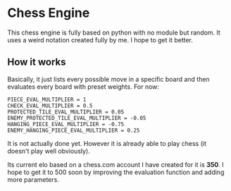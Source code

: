 # Chess Engine
This chess engine is fully based on python with no module but random. It uses a weird notation created fully by me. I hope to get it better.
## How it works
Basically, it just lists every possible move in a specific board and then evaluates every board with preset weights. For now:
```
PIECE_EVAL_MULTIPLIER = 1
CHECK_EVAL_MULTIPLIER = 0.5
PROTECTED_TILE_EVAL_MULTIPLIER = 0.05
ENEMY_PROTECTED_TILE_EVAL_MULTIPLIER = -0.05
HANGING_PIECE_EVAL_MULTIPLIER = -0.75
ENEMY_HANGING_PIECE_EVAL_MULTIPLIER = 0.25
```
It is not actually done yet. However it is already able to play chess (it doesn't play well obviously).

Its current elo based on a chess.com account I have created for it is **350**. I hope to get it to 500 soon by improving the evaluation function and adding more parameters.
